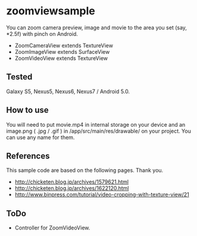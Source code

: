 # zoomviewsample

You can zoom camera preview, image and movie to the area you set (say, *2.5f) with pinch on Android.

* ZoomCameraView extends TextureView
* ZoomImageView extends SurfaceView
* ZoomVideoView extends TextureView

## Tested

Galaxy S5, Nexus5, Nexus6, Nexus7 / Android 5.0.

## How to use

You will need to put movie.mp4 in internal storage on your device and an image.png ( .jpg / .gif ) in /app/src/main/res/drawable/ on your project. You can use any name for them.

## References

This sample code are based on the following pages. Thank you.

* http://chicketen.blog.jp/archives/1579621.html
* http://chicketen.blog.jp/archives/1622120.html
* http://www.binpress.com/tutorial/video-cropping-with-texture-view/21
 
## ToDo

* Controller for ZoomVideoView.

